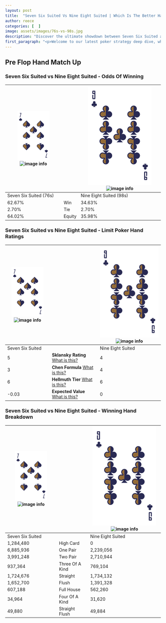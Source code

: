 ```yaml
---
layout: post
title:  "Seven Six Suited Vs Nine Eight Suited | Which Is The Better Hand In Poker? A Complete Guide"
author: reece
categories: [  ]
image: assets/images/76s-vs-98s.jpg
description: "Discover the ultimate showdown between Seven Six Suited and Nine Eight Suited in poker! Uncover the odds, strategies, and scenarios where one hand triumphs over the other. Get ready to up your poker game with this thrilling analysis."
first_paragraph: "<p>Welcome to our latest poker strategy deep dive, where we're pitting two distinct hands against each other in a high-stakes showdown: Seven Six Suited vs Nine Eight Suited.</p><p>In the dynamic world of poker, every decision counts, and knowing which hand holds the upper hand is key to your success at the table.</p><p>In this article, we'll dissect these two hands, explore the scenarios where one dominates the other, and equip you with the knowledge to make strategic choices that can tip the odds in your favor.</p><p>Get ready to unravel the intriguing dynamics of these poker hands and elevate your game to new heights.</p>"
---
```




[comment]: # (sp0)

## Pre Flop Hand Match Up

<div class="table hand-ratings" markdown="1"> 



### Seven Six Suited vs Nine Eight Suited - Odds Of Winning


    
| ![image info](assets/images/hand1/7.png) ![image info](assets/images/hand1/6s.png) |  | ![image info](assets/images/hand2/9.png) ![image info](assets/images/hand2/8s.png) |
| -------- | -------- | -------- |
| Seven Six Suited (76s) |  | Nine Eight Suited (98s) |
| 62.67% | Win | 34.63% |
| 2.70% | Tie | 2.70% |
| 64.02% | Equity | 35.98% |




[comment]: # (sp1)



### Seven Six Suited vs Nine Eight Suited - Limit Poker Hand Ratings


    
| ![image info](assets/images/hand1/7.png) ![image info](assets/images/hand1/6s.png) |  | ![image info](assets/images/hand2/9.png) ![image info](assets/images/hand2/8s.png) |
| -------- | -------- | -------- |
| Seven Six Suited |  | Nine Eight Suited |
| 5 | **Sklansky Rating** [What is this?](/sklansky-rating-explained) | 4 |
| 3 | **Chen Formula** [What is this?](/chen-formula-explained) | 4 |
| 6 | **Hellmuth Tier** [What is this?](/Hellmuth-tier-explained) | 6 |
| -0.03 | **Expected Value** [What is this?](/expected-value-explained) | 0 |




[comment]: # (sp2)



### Seven Six Suited vs Nine Eight Suited - Winning Hand Breakdown


    
| ![image info](assets/images/hand1/7.png) ![image info](assets/images/hand1/6s.png) |  | ![image info](assets/images/hand2/9.png) ![image info](assets/images/hand2/8s.png) |
| -------- | -------- | -------- |
| Seven Six Suited |  | Nine Eight Suited |
| 1,284,480 | High Card | 0 |
| 6,885,936 | One Pair | 2,239,056 |
| 3,991,248 | Two Pair | 2,710,944 |
| 937,364 | Three Of A Kind | 769,104 |
| 1,724,676 | Straight | 1,734,132 |
| 1,652,700 | Flush | 1,391,328 |
| 607,188 | Full House | 562,260 |
| 34,964 | Four Of A Kind | 31,620 |
| 49,880 | Straight Flush | 49,884 |




[comment]: # (sp3)



</div>

[comment]: # (sp4)



[comment]: # (sp5)

